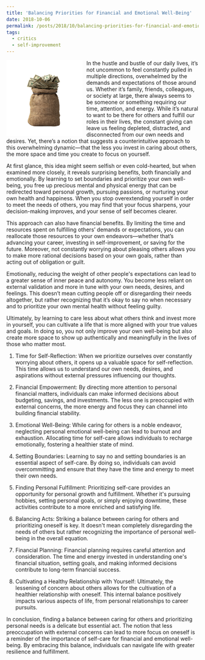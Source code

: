 ```yaml
---
title: 'Balancing Priorities for Financial and Emotional Well-Being'
date: 2018-10-06
permalink: /posts/2018/10/balancing-priorities-for-financial-and-emotional-well-being/
tags:
  - critics
  - self-improvement
---
```


<img width="200" alt="money" src="/images/posts/balancing-priorities-for-financial-and-emotional-well-being.png" style="float: left; margin-right: 10px;" /> In the hustle and bustle of our daily lives, it’s not uncommon to feel constantly pulled in multiple directions, overwhelmed by the demands and expectations of those around us. Whether it’s family, friends, colleagues, or society at large, there always seems to be someone or something requiring our time, attention, and energy. While it’s natural to want to be there for others and fulfill our roles in their lives, the constant giving can leave us feeling depleted, distracted, and disconnected from our own needs and desires. Yet, there’s a notion that suggests a counterintuitive approach to this overwhelming dynamic—that the less you invest in caring about others, the more space and time you create to focus on yourself.

At first glance, this idea might seem selfish or even cold-hearted, but when examined more closely, it reveals surprising benefits, both financially and emotionally. By learning to set boundaries and prioritize your own well-being, you free up precious mental and physical energy that can be redirected toward personal growth, pursuing passions, or nurturing your own health and happiness. When you stop overextending yourself in order to meet the needs of others, you may find that your focus sharpens, your decision-making improves, and your sense of self becomes clearer.

This approach can also have financial benefits. By limiting the time and resources spent on fulfilling others’ demands or expectations, you can reallocate those resources to your own endeavors—whether that’s advancing your career, investing in self-improvement, or saving for the future. Moreover, not constantly worrying about pleasing others allows you to make more rational decisions based on your own goals, rather than acting out of obligation or guilt.

Emotionally, reducing the weight of other people's expectations can lead to a greater sense of inner peace and autonomy. You become less reliant on external validation and more in tune with your own needs, desires, and feelings. This doesn’t mean cutting people off or disregarding their needs altogether, but rather recognizing that it’s okay to say no when necessary and to prioritize your own mental health without feeling guilty.

Ultimately, by learning to care less about what others think and invest more in yourself, you can cultivate a life that is more aligned with your true values and goals. In doing so, you not only improve your own well-being but also create more space to show up authentically and meaningfully in the lives of those who matter most.

1. Time for Self-Reflection:
When we prioritize ourselves over constantly worrying about others, it opens up a valuable space for self-reflection. This time allows us to understand our own needs, desires, and aspirations without external pressures influencing our thoughts.

2. Financial Empowerment:
By directing more attention to personal financial matters, individuals can make informed decisions about budgeting, savings, and investments. The less one is preoccupied with external concerns, the more energy and focus they can channel into building financial stability.

3. Emotional Well-Being:
While caring for others is a noble endeavor, neglecting personal emotional well-being can lead to burnout and exhaustion. Allocating time for self-care allows individuals to recharge emotionally, fostering a healthier state of mind.

4. Setting Boundaries:
Learning to say no and setting boundaries is an essential aspect of self-care. By doing so, individuals can avoid overcommitting and ensure that they have the time and energy to meet their own needs.

5. Finding Personal Fulfillment:
Prioritizing self-care provides an opportunity for personal growth and fulfillment. Whether it's pursuing hobbies, setting personal goals, or simply enjoying downtime, these activities contribute to a more enriched and satisfying life.

6. Balancing Acts:
Striking a balance between caring for others and prioritizing oneself is key. It doesn't mean completely disregarding the needs of others but rather recognizing the importance of personal well-being in the overall equation.

7. Financial Planning:
Financial planning requires careful attention and consideration. The time and energy invested in understanding one's financial situation, setting goals, and making informed decisions contribute to long-term financial success.

8. Cultivating a Healthy Relationship with Yourself:
Ultimately, the lessening of concern about others allows for the cultivation of a healthier relationship with oneself. This internal balance positively impacts various aspects of life, from personal relationships to career pursuits.

In conclusion, finding a balance between caring for others and prioritizing personal needs is a delicate but essential act. The notion that less preoccupation with external concerns can lead to more focus on oneself is a reminder of the importance of self-care for financial and emotional well-being. By embracing this balance, individuals can navigate life with greater resilience and fulfillment.

